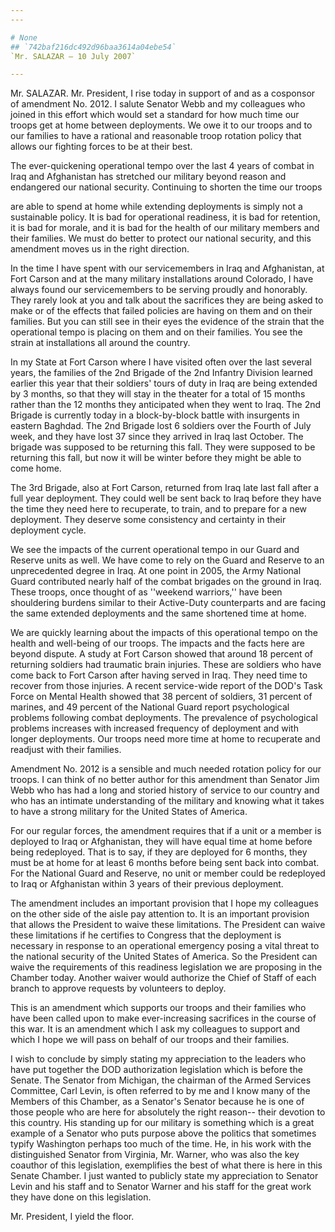 ```yaml
---
---

# None
## `742baf216dc492d96baa3614a04ebe54`
`Mr. SALAZAR — 10 July 2007`

---
```



Mr. SALAZAR. Mr. President, I rise today in support of and as a 
cosponsor of amendment No. 2012. I salute Senator Webb and my 
colleagues who joined in this effort which would set a standard for how 
much time our troops get at home between deployments. We owe it to our 
troops and to our families to have a rational and reasonable troop 
rotation policy that allows our fighting forces to be at their best.

The ever-quickening operational tempo over the last 4 years of combat 
in Iraq and Afghanistan has stretched our military beyond reason and 
endangered our national security. Continuing to shorten the time our 
troops


are able to spend at home while extending deployments is simply not a 
sustainable policy. It is bad for operational readiness, it is bad for 
retention, it is bad for morale, and it is bad for the health of our 
military members and their families. We must do better to protect our 
national security, and this amendment moves us in the right direction.

In the time I have spent with our servicemembers in Iraq and 
Afghanistan, at Fort Carson and at the many military installations 
around Colorado, I have always found our servicemembers to be serving 
proudly and honorably. They rarely look at you and talk about the 
sacrifices they are being asked to make or of the effects that failed 
policies are having on them and on their families. But you can still 
see in their eyes the evidence of the strain that the operational tempo 
is placing on them and on their families. You see the strain at 
installations all around the country.

In my State at Fort Carson where I have visited often over the last 
several years, the families of the 2nd Brigade of the 2nd Infantry 
Division learned earlier this year that their soldiers' tours of duty 
in Iraq are being extended by 3 months, so that they will stay in the 
theater for a total of 15 months rather than the 12 months they 
anticipated when they went to Iraq. The 2nd Brigade is currently today 
in a block-by-block battle with insurgents in eastern Baghdad. The 2nd 
Brigade lost 6 soldiers over the Fourth of July week, and they have 
lost 37 since they arrived in Iraq last October. The brigade was 
supposed to be returning this fall. They were supposed to be returning 
this fall, but now it will be winter before they might be able to come 
home.

The 3rd Brigade, also at Fort Carson, returned from Iraq late last 
fall after a full year deployment. They could well be sent back to Iraq 
before they have the time they need here to recuperate, to train, and 
to prepare for a new deployment. They deserve some consistency and 
certainty in their deployment cycle.

We see the impacts of the current operational tempo in our Guard and 
Reserve units as well. We have come to rely on the Guard and Reserve to 
an unprecedented degree in Iraq. At one point in 2005, the Army 
National Guard contributed nearly half of the combat brigades on the 
ground in Iraq. These troops, once thought of as ''weekend warriors,'' 
have been shouldering burdens similar to their Active-Duty counterparts 
and are facing the same extended deployments and the same shortened 
time at home.

We are quickly learning about the impacts of this operational tempo 
on the health and well-being of our troops. The impacts and the facts 
here are beyond dispute. A study at Fort Carson showed that around 18 
percent of returning soldiers had traumatic brain injuries. These are 
soldiers who have come back to Fort Carson after having served in Iraq. 
They need time to recover from those injuries. A recent service-wide 
report of the DOD's Task Force on Mental Health showed that 38 percent 
of soldiers, 31 percent of marines, and 49 percent of the National 
Guard report psychological problems following combat deployments. The 
prevalence of psychological problems increases with increased frequency 
of deployment and with longer deployments. Our troops need more time at 
home to recuperate and readjust with their families.

Amendment No. 2012 is a sensible and much needed rotation policy for 
our troops. I can think of no better author for this amendment than 
Senator Jim Webb who has had a long and storied history of service to 
our country and who has an intimate understanding of the military and 
knowing what it takes to have a strong military for the United States 
of America.

For our regular forces, the amendment requires that if a unit or a 
member is deployed to Iraq or Afghanistan, they will have equal time at 
home before being redeployed. That is to say, if they are deployed for 
6 months, they must be at home for at least 6 months before being sent 
back into combat. For the National Guard and Reserve, no unit or member 
could be redeployed to Iraq or Afghanistan within 3 years of their 
previous deployment.

The amendment includes an important provision that I hope my 
colleagues on the other side of the aisle pay attention to. It is an 
important provision that allows the President to waive these 
limitations. The President can waive these limitations if he certifies 
to Congress that the deployment is necessary in response to an 
operational emergency posing a vital threat to the national security of 
the United States of America. So the President can waive the 
requirements of this readiness legislation we are proposing in the 
Chamber today. Another waiver would authorize the Chief of Staff of 
each branch to approve requests by volunteers to deploy.


This is an amendment which supports our troops and their families who 
have been called upon to make ever-increasing sacrifices in the course 
of this war. It is an amendment which I ask my colleagues to support 
and which I hope we will pass on behalf of our troops and their 
families.

I wish to conclude by simply stating my appreciation to the leaders 
who have put together the DOD authorization legislation which is before 
the Senate. The Senator from Michigan, the chairman of the Armed 
Services Committee, Carl Levin, is often referred to by me and I know 
many of the Members of this Chamber, as a Senator's Senator because he 
is one of those people who are here for absolutely the right reason--
their devotion to this country. His standing up for our military is 
something which is a great example of a Senator who puts purpose above 
the politics that sometimes typify Washington perhaps too much of the 
time. He, in his work with the distinguished Senator from Virginia, Mr. 
Warner, who was also the key coauthor of this legislation, exemplifies 
the best of what there is here in this Senate Chamber. I just wanted to 
publicly state my appreciation to Senator Levin and his staff and to 
Senator Warner and his staff for the great work they have done on this 
legislation.

Mr. President, I yield the floor.
